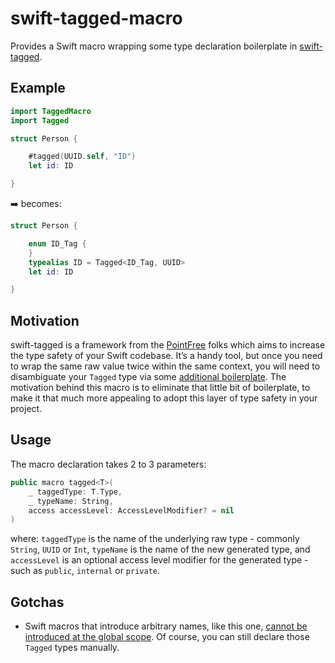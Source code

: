 # swift-tagged-macro

Provides a Swift macro wrapping some type declaration boilerplate in [swift-tagged](https://github.com/pointfreeco/swift-tagged#installation).

## Example

```swift
import TaggedMacro
import Tagged

struct Person {

    #tagged(UUID.self, "ID")
    let id: ID

}
```
➡️ becomes:
```swift
struct Person {

    enum ID_Tag {
    }
    typealias ID = Tagged<ID_Tag, UUID>
    let id: ID

}
```

## Motivation

swift-tagged is a framework from the [PointFree](https://www.pointfree.co) folks which aims to increase the type safety of your Swift codebase. It’s a handy tool, but once you need to wrap the same raw value twice within the same context, you will need to disambiguate your `Tagged` type via some [additional boilerplate](https://github.com/pointfreeco/swift-tagged#handling-tag-collisions). The motivation behind this macro is to eliminate that little bit of boilerplate, to make it that much more appealing to adopt this layer of type safety in your project. 

## Usage

The macro declaration takes 2 to 3 parameters:
```swift
public macro tagged<T>(
    _ taggedType: T.Type,
    _ typeName: String,
    access accessLevel: AccessLevelModifier? = nil
)
```
where:
`taggedType` is the name of the underlying raw type - commonly `String`, `UUID` or `Int`,
`typeName` is the name of the new generated type,
and `accessLevel` is an optional access level modifier for the generated type - such as `public`, `internal` or `private`.

## Gotchas

* Swift macros that introduce arbitrary names, like this one, [cannot be introduced at the global scope](https://github.com/apple/swift-evolution/blob/main/proposals/0389-attached-macros.md#visibility-of-names-used-and-introduced-by-macros). Of course, you can still declare those `Tagged` types manually. 
